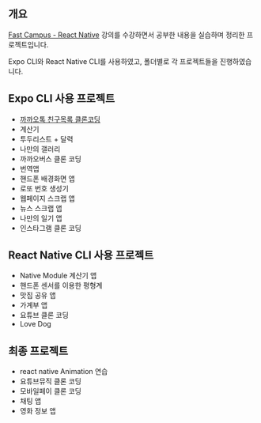 ## 개요
[Fast Campus - React Native](https://fastcampus.co.kr/dev_online_renative) 강의를 수강하면서 공부한 내용을 실습하며 정리한 프로젝트입니다.

Expo CLI와 React Native CLI를 사용하였고, 폴더별로 각 프로젝트들을 진행하였습니다.


## Expo CLI 사용 프로젝트
- [까까오톡 친구목록 클론코딩](https://github.com/delaying/ReactNative-study/tree/main/kakao-friend-list)
- 계산기
- 투두리스트 + 달력
- 나만의 갤러리
- 까까오버스 클론 코딩
- 번역앱
- 핸드폰 배경화면 앱 
- 로또 번호 생성기
- 웹페이지 스크랩 앱
- 뉴스 스크랩 앱
- 나만의 일기 앱
- 인스타그램 클론 코딩

## React Native CLI 사용 프로젝트
- Native Module 계산기 앱
- 핸드폰 센서를 이용한 평형계
- 맛집 공유 앱
- 가계부 앱
- 요튜브 클론 코딩
- Love Dog

## 최종 프로젝트
- react native Animation 연습
- 요튜브뮤직 클론 코딩
- 모바일페이 클론 코딩
- 채팅 앱
- 영화 정보 앱
